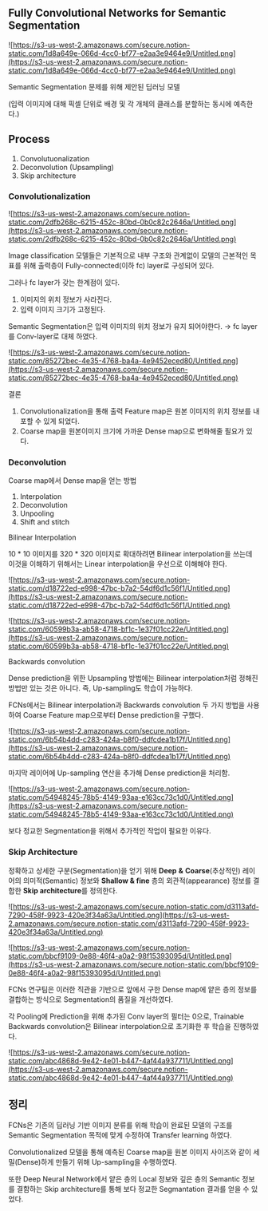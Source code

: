 ## Fully Convolutional Networks for Semantic Segmentation

![https://s3-us-west-2.amazonaws.com/secure.notion-static.com/1d8a649e-066d-4cc0-bf77-e2aa3e9464e9/Untitled.png](https://s3-us-west-2.amazonaws.com/secure.notion-static.com/1d8a649e-066d-4cc0-bf77-e2aa3e9464e9/Untitled.png)

Semantic Segmentation 문제를 위해 제안된 딥러닝 모델

(입력 이미지에 대해 픽셀 단위로 배경 및 각 개체의 클래스를 분할하는 동시에 예측한다.)

## Process

1. Convolutuonalization
2. Deconvolution (Upsampling)
3. Skip architecture

### Convolutionalization

![https://s3-us-west-2.amazonaws.com/secure.notion-static.com/2dfb268c-6215-452c-80bd-0b0c82c2646a/Untitled.png](https://s3-us-west-2.amazonaws.com/secure.notion-static.com/2dfb268c-6215-452c-80bd-0b0c82c2646a/Untitled.png)

Image classification 모델들은 기본적으로 내부 구조와 관계없이 모델의 근본적인 목표를 위해 출력층이 Fully-connected(이하 fc) layer로 구성되어 있다.

그러나 fc layer가 갖는 한계점이 있다.

1. 이미지의 위치 정보가 사라진다.
2. 입력 이미지 크기가 고정된다.

Semantic Segmentation은 입력 이미지의 위치 정보가 유지 되어야한다.
→ fc layer를 Conv-layer로 대체 하였다.

![https://s3-us-west-2.amazonaws.com/secure.notion-static.com/85272bec-4e35-4768-ba4a-4e9452eced80/Untitled.png](https://s3-us-west-2.amazonaws.com/secure.notion-static.com/85272bec-4e35-4768-ba4a-4e9452eced80/Untitled.png)

결론 

1. Convolutionalization을 통해 출력 Feature map은 원본 이미지의 위치 정보를 내포할 수 있게 되었다.
2. Coarse map을 원본이미지 크기에 가까운 Dense map으로 변화해줄 필요가 있다.

### Deconvolution

Coarse map에서 Dense map을 얻는 방법

1. Interpolation
2. Deconvolution
3. Unpooling
4. Shift and stitch

Bilinear Interpolation

10 * 10 이미지를 320 * 320 이미지로 확대하려면 Bilinear interpolation을 쓰는데 이것을 이해하기 위해서는 Linear interpolation을 우선으로 이해해야 한다.

![https://s3-us-west-2.amazonaws.com/secure.notion-static.com/d18722ed-e998-47bc-b7a2-54df6d1c56f1/Untitled.png](https://s3-us-west-2.amazonaws.com/secure.notion-static.com/d18722ed-e998-47bc-b7a2-54df6d1c56f1/Untitled.png)

![https://s3-us-west-2.amazonaws.com/secure.notion-static.com/60599b3a-ab58-4718-bf1c-1e37f01cc22e/Untitled.png](https://s3-us-west-2.amazonaws.com/secure.notion-static.com/60599b3a-ab58-4718-bf1c-1e37f01cc22e/Untitled.png)

Backwards convolution

Dense prediction을 위한 Upsampling 방법에는 Bilinear interpolation처럼 정해진 방법만 있는 것은 아니다. 즉, Up-sampling도 학습이 가능하다.

FCNs에서는 Bilinear interpolation과 Backwards convolution 두 가지 방법을 사용하여 Coarse Feature map으로부터 Dense prediction을 구했다.

![https://s3-us-west-2.amazonaws.com/secure.notion-static.com/6b54b4dd-c283-424a-b8f0-ddfcdea1b17f/Untitled.png](https://s3-us-west-2.amazonaws.com/secure.notion-static.com/6b54b4dd-c283-424a-b8f0-ddfcdea1b17f/Untitled.png)

마지막 레이어에 Up-sampling 연산을 추가해 Dense prediction을 처리함.

![https://s3-us-west-2.amazonaws.com/secure.notion-static.com/54948245-78b5-4149-93aa-e163cc73c1d0/Untitled.png](https://s3-us-west-2.amazonaws.com/secure.notion-static.com/54948245-78b5-4149-93aa-e163cc73c1d0/Untitled.png)

보다 정교한 Segmentation을 위해서 추가적인 작업이 필요한 이유다.

### Skip Architecture

정확하고 상세한 구분(Segmentation)을 얻기 위해 **Deep** **&** **Coarse**(추상적인) 레이어의 의미적(Semantic) 정보와 **Shallow & fine** 층의 외관적(appearance) 정보를 결합한 **Skip architecture**를 정의한다.

![https://s3-us-west-2.amazonaws.com/secure.notion-static.com/d3113afd-7290-458f-9923-420e3f34a63a/Untitled.png](https://s3-us-west-2.amazonaws.com/secure.notion-static.com/d3113afd-7290-458f-9923-420e3f34a63a/Untitled.png)

![https://s3-us-west-2.amazonaws.com/secure.notion-static.com/bbcf9109-0e88-46f4-a0a2-98f15393095d/Untitled.png](https://s3-us-west-2.amazonaws.com/secure.notion-static.com/bbcf9109-0e88-46f4-a0a2-98f15393095d/Untitled.png)

FCNs 연구팀은 이러한 직관을 기반으로 앞에서 구한 Dense map에 얕은 층의 정보를 결합하는 방식으로 Segmentation의 품질을 개선하였다.

각 Pooling에 Prediction을 위해 추가된 Conv layer의 필터는 0으로, Trainable Backwards convolution은 Bilinear interpolation으로 초기화한 후 학습을 진행하였다.

![https://s3-us-west-2.amazonaws.com/secure.notion-static.com/abc4868d-9e42-4e01-b447-4af44a937711/Untitled.png](https://s3-us-west-2.amazonaws.com/secure.notion-static.com/abc4868d-9e42-4e01-b447-4af44a937711/Untitled.png)

## 정리

FCNs은 기존의 딥러닝 기반 이미지 분류를 위해 학습이 완료된 모델의 구조를 Semantic Segmentation 목적에 맞게 수정하여 Transfer learning 하였다.

Convolutionalized 모델을 통해 예측된 Coarse map을 원본 이미지 사이즈와 같이 세밀(Dense)하게 만들기 위해 Up-sampling을 수행하였다.

또한 Deep Neural Network에서 얕은 층의 Local 정보와 깊은 층의 Semantic 정보를 결함하는 Skip architecture를 통해 보다 정교한 Segmantation 결과를 얻을 수 있었다.
